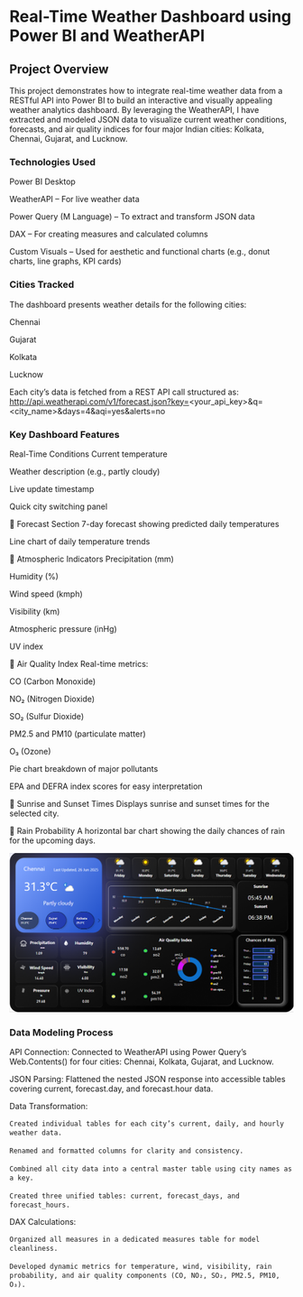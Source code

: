 # Real-Time Weather Dashboard using Power BI and WeatherAPI

## Project Overview

This project demonstrates how to integrate real-time weather data from a RESTful API into Power BI to build an interactive and visually appealing weather analytics dashboard. By leveraging the WeatherAPI, I have extracted and modeled JSON data to visualize current weather conditions, forecasts, and air quality indices for four major Indian cities: Kolkata, Chennai, Gujarat, and Lucknow.

### Technologies Used
Power BI Desktop

WeatherAPI – For live weather data

Power Query (M Language) – To extract and transform JSON data

DAX – For creating measures and calculated columns

Custom Visuals – Used for aesthetic and functional charts (e.g., donut charts, line graphs, KPI cards)

### Cities Tracked

The dashboard presents weather details for the following cities:

Chennai

Gujarat

Kolkata

Lucknow

Each city’s data is fetched from a REST API call structured as:
http://api.weatherapi.com/v1/forecast.json?key=<your_api_key>&q=<city_name>&days=4&aqi=yes&alerts=no
 
### Key Dashboard Features

Real-Time Conditions
Current temperature

Weather description (e.g., partly cloudy)

Live update timestamp

Quick city switching panel

🔹 Forecast Section
7-day forecast showing predicted daily temperatures

Line chart of daily temperature trends

🔹 Atmospheric Indicators
Precipitation (mm)

Humidity (%)

Wind speed (kmph)

Visibility (km)

Atmospheric pressure (inHg)

UV index

🔹 Air Quality Index
Real-time metrics:

CO (Carbon Monoxide)

NO₂ (Nitrogen Dioxide)

SO₂ (Sulfur Dioxide)

PM2.5 and PM10 (particulate matter)

O₃ (Ozone)

Pie chart breakdown of major pollutants

EPA and DEFRA index scores for easy interpretation

🔹 Sunrise and Sunset Times
Displays sunrise and sunset times for the selected city.

🔹 Rain Probability
A horizontal bar chart showing the daily chances of rain for the upcoming days.

![Dashboard Screenshot](./dashboard_preview.png)


### Data Modeling Process
API Connection:
Connected to WeatherAPI using Power Query’s Web.Contents() for four cities: Chennai, Kolkata, Gujarat, and Lucknow.

JSON Parsing:
    Flattened the nested JSON response into accessible tables covering current, forecast.day, and forecast.hour data.

Data Transformation:

    Created individual tables for each city’s current, daily, and hourly weather data.

    Renamed and formatted columns for clarity and consistency.

    Combined all city data into a central master table using city names as a key.

    Created three unified tables: current, forecast_days, and forecast_hours.

DAX Calculations:

    Organized all measures in a dedicated measures table for model cleanliness.

    Developed dynamic metrics for temperature, wind, visibility, rain probability, and air quality components (CO, NO₂, SO₂, PM2.5, PM10, O₃).
